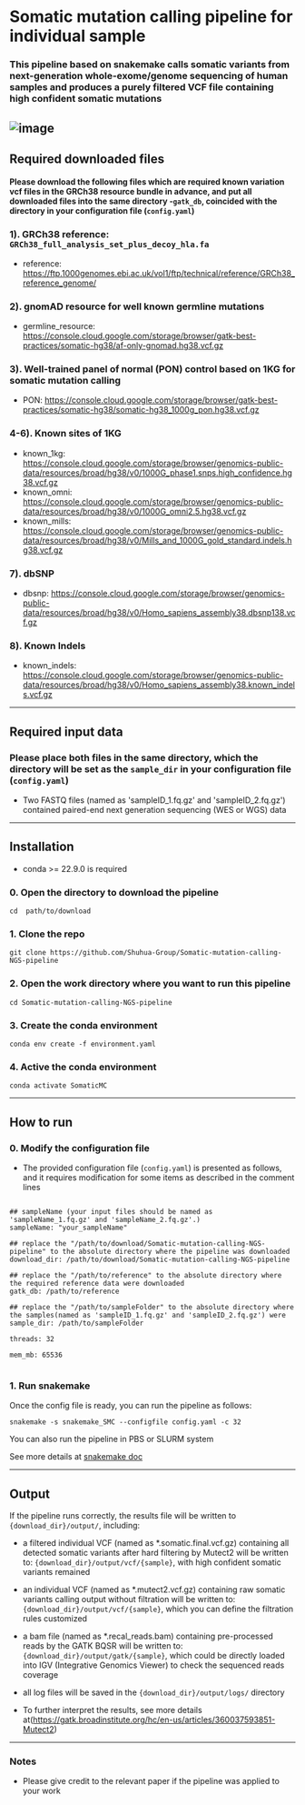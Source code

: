 # Somatic mutation calling pipeline for individual sample #

### This pipeline based on snakemake calls somatic variants from next-generation whole-exome/genome sequencing of human samples and produces a purely filtered VCF file containing high confident somatic mutations
![image](https://github.com/MorganHis/Somatic-mutation-calling-test-pipeline/assets/84215074/b490c5fb-6e51-4f0d-b129-f2a24c649a33)
-----------------------------------

## Required downloaded files
#### Please download the following files which are required known variation vcf files in the GRCh38 resource bundle in advance, and put all downloaded files into the same directory -`` gatk_db ``, coincided with the directory in your configuration file (`` config.yaml ``)

### 1). GRCh38 reference: `` GRCh38_full_analysis_set_plus_decoy_hla.fa``
* reference: https://ftp.1000genomes.ebi.ac.uk/vol1/ftp/technical/reference/GRCh38_reference_genome/

### 2). gnomAD resource for well known germline mutations
* germline_resource: https://console.cloud.google.com/storage/browser/gatk-best-practices/somatic-hg38/af-only-gnomad.hg38.vcf.gz

### 3). Well-trained panel of normal (PON) control based on 1KG for somatic mutation calling
* PON: https://console.cloud.google.com/storage/browser/gatk-best-practices/somatic-hg38/somatic-hg38_1000g_pon.hg38.vcf.gz

### 4-6). Known sites of 1KG
* known_1kg: https://console.cloud.google.com/storage/browser/genomics-public-data/resources/broad/hg38/v0/1000G_phase1.snps.high_confidence.hg38.vcf.gz
* known_omni: https://console.cloud.google.com/storage/browser/genomics-public-data/resources/broad/hg38/v0/1000G_omni2.5.hg38.vcf.gz
* known_mills: https://console.cloud.google.com/storage/browser/genomics-public-data/resources/broad/hg38/v0/Mills_and_1000G_gold_standard.indels.hg38.vcf.gz

### 7). dbSNP
* dbsnp: https://console.cloud.google.com/storage/browser/genomics-public-data/resources/broad/hg38/v0/Homo_sapiens_assembly38.dbsnp138.vcf.gz

### 8). Known Indels
* known_indels: https://console.cloud.google.com/storage/browser/genomics-public-data/resources/broad/hg38/v0/Homo_sapiens_assembly38.known_indels.vcf.gz

-----------------------------------

## Required input data

### Please place both files in the same directory, which the directory will be set as the `` sample_dir `` in your configuration file (`` config.yaml ``)

* Two FASTQ files (named as 'sampleID_1.fq.gz' and 'sampleID_2.fq.gz') contained paired-end next generation sequencing (WES or WGS) data

-----------------------------------

## Installation

* conda >= 22.9.0 is required

### 0. Open the directory to download the pipeline

```
cd  path/to/download
```

### 1. Clone the repo

```
git clone https://github.com/Shuhua-Group/Somatic-mutation-calling-NGS-pipeline
```

### 2. Open the work directory where you want to run this pipeline

```
cd Somatic-mutation-calling-NGS-pipeline
```

### 3. Create the conda environment

```
conda env create -f environment.yaml
```

### 4. Active the conda environment

```
conda activate SomaticMC
```

-----------------------------------

## How to run

### 0. Modify the configuration file

* The provided configuration file (`` config.yaml ``) is presented as follows, and it requires modification for some items as described in the comment lines

```

## sampleName (your input files should be named as 'sampleName_1.fq.gz' and 'sampleName_2.fq.gz'.)
sampleName: "your_sampleName"

## replace the "/path/to/download/Somatic-mutation-calling-NGS-pipeline" to the absolute directory where the pipeline was downloaded
download_dir: /path/to/download/Somatic-mutation-calling-NGS-pipeline

## replace the "/path/to/reference" to the absolute directory where the required reference data were downloaded
gatk_db: /path/to/reference

## replace the "/path/to/sampleFolder" to the absolute directory where the samples(named as 'sampleID_1.fq.gz' and 'sampleID_2.fq.gz') were
sample_dir: /path/to/sampleFolder

threads: 32

mem_mb: 65536


```

### 1. Run snakemake

Once the config file is ready, you can run the pipeline as follows:

```
snakemake -s snakemake_SMC --configfile config.yaml -c 32

``` 

You can also run the pipeline in PBS or SLURM system

See more details at [snakemake doc](https://snakemake.readthedocs.io/en/stable/executing/cluster.html)

-----------------------------------

## Output

If the pipeline runs correctly, the results file will be written to `{download_dir}/output/`, including:

* a filtered individual VCF (named as *.somatic.final.vcf.gz) containing all detected somatic variants after hard filtering by Mutect2 will be written to: `` {download_dir}/output/vcf/{sample} ``, with high confident somatic variants remained

* an individual VCF (named as *.mutect2.vcf.gz) containing raw somatic variants calling output without filtration will be written to: `` {download_dir}/output/vcf/{sample} ``, which you can define the filtration rules customized

* a bam file (named as *.recal_reads.bam) containing pre-processed reads by the GATK BQSR will be written to: `` {download_dir}/output/gatk/{sample} ``, which could be directly loaded into IGV (Integrative Genomics Viewer) to check the sequenced reads coverage

* all log files will be saved in the `` {download_dir}/output/logs/ `` directory


* To further interpret the results, see more details at(https://gatk.broadinstitute.org/hc/en-us/articles/360037593851-Mutect2)

-----------------------------------

### Notes

* Please give credit to the relevant paper if the pipeline was applied to your work

